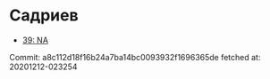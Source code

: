 # Садриев
- [39: NA](39.md)

Commit: a8c112d18f16b24a7ba14bc0093932f1696365de
 fetched at: 20201212-023254
